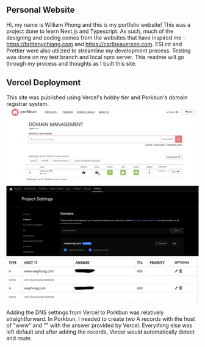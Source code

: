 ## Personal Website

Hi, my name is William Phong and this is my portfolio website! This was a project done to learn Next.js and Typescript. As such, much of the designing and coding comes from the websites that have inspired me - https://brittanychiang.com and https://carlbeaverson.com. ESLint and Prettier were also utilized to streamline my development process. Testing was done on my test branch and local npm server. This readme will go through my process and thoughts as I built this site.

## Vercel Deployment

This site was published using Vercel's hobby tier and Porkbun's domain registrar system.
![porkbun](public/images/readme/porkbun.png)
![porkbun](public/images/readme/domain.png)
![porkbun](public/images/readme/dns.png)

Adding the DNS settings from Vercel to Porkbun was relatively straightforward. In Porkbun, I needed to create two A records with the host of "www" and "" with the answer provided by Vercel. Everything else was left default and after adding the records, Vercel would automatically detect and route.
